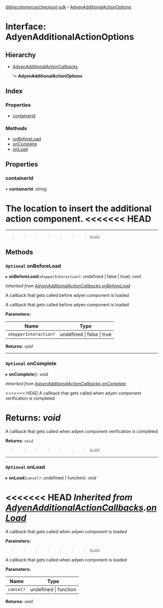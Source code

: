 [@bigcommerce/checkout-sdk](../README.md) › [AdyenAdditionalActionOptions](adyenadditionalactionoptions.md)

# Interface: AdyenAdditionalActionOptions

## Hierarchy

* [AdyenAdditionalActionCallbacks](adyenadditionalactioncallbacks.md)

  ↳ **AdyenAdditionalActionOptions**

## Index

### Properties

* [containerId](adyenadditionalactionoptions.md#containerid)

### Methods

* [onBeforeLoad](adyenadditionalactionoptions.md#optional-onbeforeload)
* [onComplete](adyenadditionalactionoptions.md#optional-oncomplete)
* [onLoad](adyenadditionalactionoptions.md#optional-onload)

## Properties

###  containerId

• **containerId**: *string*

The location to insert the additional action component.
<<<<<<< HEAD
=======

___
>>>>>>> build

## Methods

### `Optional` onBeforeLoad

▸ **onBeforeLoad**(`shopperInteraction?`: undefined | false | true): *void*

*Inherited from [AdyenAdditionalActionCallbacks](adyenadditionalactioncallbacks.md).[onBeforeLoad](adyenadditionalactioncallbacks.md#optional-onbeforeload)*

A callback that gets called before adyen component is loaded

A callback that gets called before adyen component is loaded

**Parameters:**

Name | Type |
------ | ------ |
`shopperInteraction?` | undefined &#124; false &#124; true |

**Returns:** *void*

___

### `Optional` onComplete

▸ **onComplete**(): *void*

*Inherited from [AdyenAdditionalActionCallbacks](adyenadditionalactioncallbacks.md).[onComplete](adyenadditionalactioncallbacks.md#optional-oncomplete)*

<<<<<<< HEAD
A callback that gets called when adyen component verification
is completed

**Returns:** *void*
=======
A callback that gets called when adyen component verification is completed

**Returns:** `void`
>>>>>>> build

___

### `Optional` onLoad

▸ **onLoad**(`cancel?`: undefined | function): *void*

<<<<<<< HEAD
*Inherited from [AdyenAdditionalActionCallbacks](adyenadditionalactioncallbacks.md).[onLoad](adyenadditionalactioncallbacks.md#optional-onload)*
=======
A callback that gets called when adyen component is loaded

**Parameters:**
>>>>>>> build

A callback that gets called when adyen component is loaded

**Parameters:**

Name | Type |
------ | ------ |
`cancel?` | undefined &#124; function |

**Returns:** *void*
